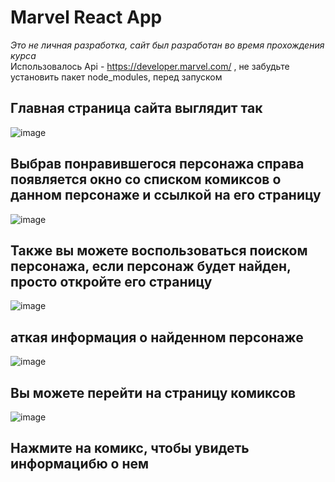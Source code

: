 # Marvel React App

*Это не личная разработка, сайт был разработан во время прохождения курса*\
Использовалось Api - https://developer.marvel.com/ , не забудьте установить пакет node_modules, перед запуском

## Главная страница сайта выглядит так

![image](https://github.com/2Drotz/MarvelApp/assets/50268595/19e53814-c9eb-4e83-be65-99c4cc13e309)

## Выбрав понравившегося персонажа справа появляется окно со списком комиксов о данном персонаже и ссылкой на его страницу

![image](https://github.com/2Drotz/MarvelApp/assets/50268595/d8641732-05e6-4221-83c6-d4521493c720)

## Также вы можете воспользоваться поиском персонажа, если персонаж будет найден, просто откройте его страницу

![image](https://github.com/2Drotz/MarvelApp/assets/50268595/dfbf16d1-dc9a-45d1-a386-cbd902951af4)

## аткая информация о найденном персонаже

![image](https://github.com/2Drotz/MarvelApp/assets/50268595/f7156ada-cdd7-4266-81c0-f35943eecf5f)

## Вы можете перейти на страницу комиксов
![image](https://github.com/2Drotz/MarvelApp/assets/50268595/95ab1ab8-977d-4bc6-adfd-1e1a5f93e887)

## Нажмите на комикс, чтобы увидеть информацибю о нем
